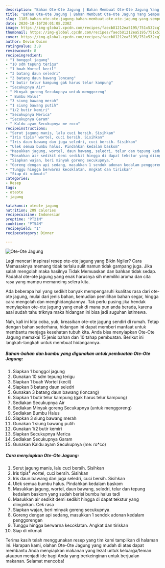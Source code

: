 ```yaml
---
description: "Bahan Ote-Ote Jagung | Bahan Membuat Ote-Ote Jagung Yang Sempurna"
title: "Bahan Ote-Ote Jagung | Bahan Membuat Ote-Ote Jagung Yang Sempurna"
slug: 1185-bahan-ote-ote-jagung-bahan-membuat-ote-ote-jagung-yang-sempurna
date: 2020-10-16T20:01:08.230Z
image: https://img-global.cpcdn.com/recipes/faecb81212ea5195/751x532cq70/ote-ote-jagung-foto-resep-utama.jpg
thumbnail: https://img-global.cpcdn.com/recipes/faecb81212ea5195/751x532cq70/ote-ote-jagung-foto-resep-utama.jpg
cover: https://img-global.cpcdn.com/recipes/faecb81212ea5195/751x532cq70/ote-ote-jagung-foto-resep-utama.jpg
author: Devin Quinn
ratingvalue: 3.8
reviewcount: 8
recipeingredient:
- "1 bonggol jagung"
- "10 sdm tepung terigu"
- "1 buah Wortel kecil"
- "3 batang daun seledri"
- "3 batang daun bawang loncang"
- "1 butir telur kampung gak harus telur kampung"
- "Secukupnya Air"
- " Minyak goreng Secukupnya untuk menggoreng"
- " Bumbu Halus"
- "3 siung bawang merah"
- "1 siung bawang putih"
- "1/2 butir kemiri"
- "Secukupnya Merica"
- "Secukupnya Garam"
- " Kaldu ayam Secukupnya me roco"
recipeinstructions:
- "Serut jagung manis, lalu cuci bersih. Sisihkan"
- "Iris tipis² wortel, cuci bersih. Sisihkan"
- "Iris daun bawang dan juga seledri, cuci bersih. Sisihkan"
- "Ulek semua bumbu halus. Pindahkan kedalam baskom"
- "Masukkan jagung, wortel, daun bawang, seledri, telur dan tepung kedalam baskom yang sudah berisi bumbu halus tadi"
- "Masukkan air sedikit demi sedikit hingga di dapat tekstur yang diinginkan. Cek rasa"
- "Siapkan wajan, beri minyak goreng secukupnya."
- "Goreng dengan api sedang, masukkan 1 sendok adonan kedalam penggorengan"
- "Tunggu hingga berwarna kecoklatan. Angkat dan tiriskan"
- "Siap di nikmati"
categories:
- Resep
tags:
- oteote
- jagung

katakunci: oteote jagung 
nutrition: 209 calories
recipecuisine: Indonesian
preptime: "PT21M"
cooktime: "PT54M"
recipeyield: "1"
recipecategory: Dinner

---
```



![Ote-Ote Jagung](https://img-global.cpcdn.com/recipes/faecb81212ea5195/751x532cq70/ote-ote-jagung-foto-resep-utama.jpg)

Lagi mencari inspirasi resep ote-ote jagung yang Bikin Ngiler? Cara Memasaknya memang tidak terlalu sulit namun tidak gampang juga. Jika salah mengolah maka hasilnya Tidak Memuaskan dan bahkan tidak sedap. Padahal ote-ote jagung yang enak harusnya sih memiliki aroma dan cita rasa yang mampu memancing selera kita.

Ada beberapa hal yang sedikit banyak mempengaruhi kualitas rasa dari ote-ote jagung, mulai dari jenis bahan, kemudian pemilihan bahan segar, hingga cara mengolah dan menghidangkannya. Tak perlu pusing jika hendak menyiapkan ote-ote jagung yang enak di mana pun anda berada, karena asal sudah tahu triknya maka hidangan ini bisa jadi suguhan istimewa.




Nah, kali ini kita coba, yuk, kreasikan ote-ote jagung sendiri di rumah. Tetap dengan bahan sederhana, hidangan ini dapat memberi manfaat untuk membantu menjaga kesehatan tubuh kita. Anda bisa menyiapkan Ote-Ote Jagung memakai 15 jenis bahan dan 10 tahap pembuatan. Berikut ini langkah-langkah untuk membuat hidangannya.

<!--inarticleads1-->

##### Bahan-bahan dan bumbu yang digunakan untuk pembuatan Ote-Ote Jagung:

1. Siapkan 1 bonggol jagung
1. Gunakan 10 sdm tepung terigu
1. Siapkan 1 buah Wortel (kecil)
1. Siapkan 3 batang daun seledri
1. Gunakan 3 batang daun bawang (loncang)
1. Siapkan 1 butir telur kampung (gak harus telur kampung)
1. Sediakan Secukupnya Air
1. Sediakan  Minyak goreng Secukupnya (untuk menggoreng)
1. Sediakan  Bumbu Halus
1. Siapkan 3 siung bawang merah
1. Gunakan 1 siung bawang putih
1. Gunakan 1/2 butir kemiri
1. Siapkan Secukupnya Merica
1. Sediakan Secukupnya Garam
1. Gunakan  Kaldu ayam Secukupnya (me: ro*co)




<!--inarticleads2-->

##### Cara menyiapkan Ote-Ote Jagung:

1. Serut jagung manis, lalu cuci bersih. Sisihkan
1. Iris tipis² wortel, cuci bersih. Sisihkan
1. Iris daun bawang dan juga seledri, cuci bersih. Sisihkan
1. Ulek semua bumbu halus. Pindahkan kedalam baskom
1. Masukkan jagung, wortel, daun bawang, seledri, telur dan tepung kedalam baskom yang sudah berisi bumbu halus tadi
1. Masukkan air sedikit demi sedikit hingga di dapat tekstur yang diinginkan. Cek rasa
1. Siapkan wajan, beri minyak goreng secukupnya.
1. Goreng dengan api sedang, masukkan 1 sendok adonan kedalam penggorengan
1. Tunggu hingga berwarna kecoklatan. Angkat dan tiriskan
1. Siap di nikmati




Terima kasih telah menggunakan resep yang tim kami tampilkan di halaman ini. Harapan kami, olahan Ote-Ote Jagung yang mudah di atas dapat membantu Anda menyiapkan makanan yang lezat untuk keluarga/teman ataupun menjadi ide bagi Anda yang berkeinginan untuk berjualan makanan. Selamat mencoba!
